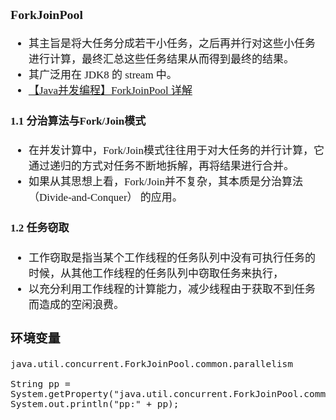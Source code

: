 <span  style="font-family: Simsun,serif; font-size: 17px; ">

### ForkJoinPool

- 其主旨是将大任务分成若干小任务，之后再并行对这些小任务进行计算，最终汇总这些任务结果从而得到最终的结果。
- 其广泛用在 JDK8 的 stream 中。
- [【Java并发编程】ForkJoinPool 详解](https://blog.csdn.net/w1475995549/article/details/143614889)

#### 1.1 分治算法与Fork/Join模式

- 在并发计算中，Fork/Join模式往往用于对大任务的并行计算，它通过递归的方式对任务不断地拆解，再将结果进行合并。
- 如果从其思想上看，Fork/Join并不复杂，其本质是分治算法（Divide-and-Conquer） 的应用。

#### 1.2 任务窃取

- 工作窃取是指当某个工作线程的任务队列中没有可执行任务的时候，从其他工作线程的任务队列中窃取任务来执行，
- 以充分利用工作线程的计算能力，减少线程由于获取不到任务而造成的空闲浪费。

### 环境变量

~~~
java.util.concurrent.ForkJoinPool.common.parallelism

String pp = System.getProperty("java.util.concurrent.ForkJoinPool.common.parallelism");
System.out.println("pp:" + pp);
~~~


</span>